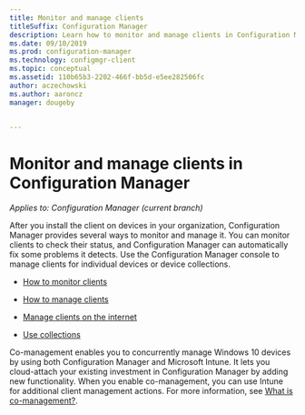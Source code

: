 ```yaml
---
title: Monitor and manage clients
titleSuffix: Configuration Manager
description: Learn how to monitor and manage clients in Configuration Manager.
ms.date: 09/10/2019
ms.prod: configuration-manager
ms.technology: configmgr-client
ms.topic: conceptual
ms.assetid: 110b65b3-2202-466f-bb5d-e5ee282506fc
author: aczechowski
ms.author: aaroncz
manager: dougeby


---
```


# Monitor and manage clients in Configuration Manager

*Applies to: Configuration Manager (current branch)*

After you install the client on devices in your organization, Configuration Manager provides several ways to monitor and manage it. You can monitor clients to check their status, and Configuration Manager can automatically fix some problems it detects. Use the Configuration Manager console to manage clients for individual devices or device collections.  

- [How to monitor clients](monitor-clients.md)  

- [How to manage clients](manage-clients.md)  

- [Manage clients on the internet](manage-clients-internet.md)

- [Use collections](collections/introduction-to-collections.md)

Co-management enables you to concurrently manage Windows 10 devices by using both Configuration Manager and Microsoft Intune. It lets you cloud-attach your existing investment in Configuration Manager by adding new functionality. When you enable co-management, you can use Intune for additional client management actions. For more information, see [What is co-management?](../../../comanage/overview.md).
